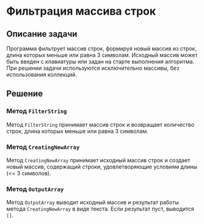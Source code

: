 # Фильтрация массива строк

## Описание задачи
Программа фильтрует массив строк, формируя новый массив из строк, длина которых меньше или равна 3 символам. Исходный массив может быть введен с клавиатуры или задан на старте выполнения алгоритма. При решении задачи используются исключительно массивы, без использования коллекций.

## Решение

### Метод `FilterString`
Метод `FilterString` принимает массив строк и возвращает количество строк, длина которых меньше или равна 3 символам.

### Метод `CreatingNewArray`
Метод `CreatingNewArray` принимает исходный массив строк и создает новый массив, содержащий строки, удовлетворяющие условиям длины (<= 3 символов).

### Метод `OutputArray`
Метод `OutputArray` выводит исходный массив и результат работы метода `CreatingNewArray` в виде текста. Если результат пуст, выводится `[]`.